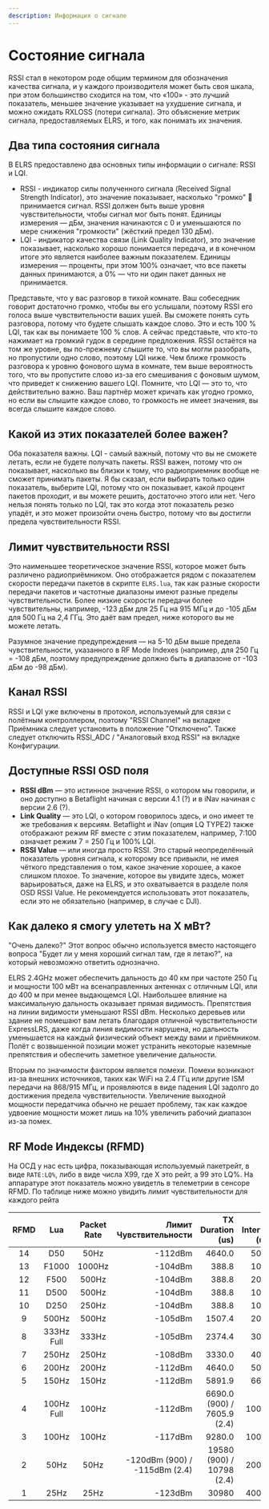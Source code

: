```yaml
---
description: Информация о сигнале
---
```


# Состояние сигнала
RSSI стал в некотором роде общим термином для обозначения качества сигнала, и у каждого производителя может быть своя шкала, при этом большинство сходится на том, что «100» - это лучший показатель, меньшее значение указывает на ухудшение сигнала, и можно ожидать RXLOSS (потери сигнала). Это объяснение метрик сигнала, предоставляемых ELRS, и того, как понимать их значения.

## Два типа состояния сигнала 
В ELRS предоставлено два основных типы информации о сигнале: RSSI и LQI.
* RSSI - индикатор силы полученного сигнала (Received Signal Strength Indicator), это значение показывает, насколько "громко" 🎺 принимается сигнал. RSSI должен быть выше уровня чувствительности, чтобы сигнал мог быть понят. Единицы измерения — дБм, значения начинаются с 0 и уменьшаются по мере снижения "громкости" (жёсткий предел 130 дБм).
* LQI - индикатор качества связи (Link Quality Indicator), это значение показывает, насколько хорошо понимается передача, и в конечном итоге это является наиболее важным показателем. Единицы измерения — проценты, при этом 100% означает, что все пакеты данных принимаются, а 0% — что ни один пакет данных не принимается.

Представьте, что у вас разговор в тихой комнате. Ваш собеседник говорит достаточно громко, чтобы вы его услышали, поэтому RSSI его голоса выше чувствительности ваших ушей. Вы сможете понять суть разговора, потому что будете слышать каждое слово. Это и есть 100 % LQI, так как вы понимаете 100 % слов. А сейчас представьте, что кто-то нажимает на громкий гудок в середине предложения. RSSI остаётся на том же уровне, вы по-прежнему слышите то, что вы могли разобрать, но пропустили одно слово, поэтому LQI ниже. Чем ближе громкость разговора к уровню фонового шума в комнате, тем выше вероятность того, что вы пропустите слово из-за его смешивания с фоновым шумом, что приведет к снижению вашего LQI. Помните, что LQI — это то, что действительно важно. Ваш партнёр может кричать как угодно громко, но если вы слышите каждое слово, то громкость не имеет значения, вы всегда слышите каждое слово.
## Какой из этих показателей более важен?
Оба показателя важны. LQI - самый важный, потому что вы не сможете летать, если не будете получать пакеты. RSSI важен, потому что он показывает, насколько вы близки к тому, что радиоприемник вообще не сможет принимать пакеты. Я бы сказал, если выбирать только один показатель, выберите LQI, потому что он показывает, какой процент пакетов проходит, и вы можете решить, достаточно этого или нет. Чего нельзя понять только по LQI, так это когда этот показатель резко упадёт, и это может произойти очень быстро, потому что вы достигли предела чувствительности RSSI.

## Лимит чувствительности RSSI
Это наименьшее теоретическое значение RSSI, которое может быть различено радиоприёмником. Оно отображается рядом с показателем скорости передачи пакетов в скрипте `ELRS.lua`, так как разные скорости передачи пакетов и частотные диапазоны имеют разные пределы чувствительности. Более низкие скорости передачи более чувствительны, например, -123 дБм для 25 Гц на 915 МГц и до -105 дБм для 500 Гц на 2,4 ГГц. Это даёт вам предел, ниже которого вы не можете летать.

Разумное значение предупреждения — на 5-10 дБм выше предела чувствительности, указанного в RF Mode Indexes (например, для 250 Гц = -108 дБм, поэтому предупреждение должно быть в диапазоне от -103 дБм до -98 дБм).
## Канал RSSI
RSSI и LQI уже включены в протокол, используемый для связи с полётным контроллером, поэтому "RSSI Channel" на вкладке Приёмника следует установить в положение "Отключено". Также следует отключить RSSI_ADC / "Аналоговый вход RSSI" на вкладке Конфигурации.
## Доступные RSSI OSD поля
* **RSSI dBm** — это истинное значение RSSI, о котором мы говорили, и оно доступно в Betaflight начиная с версии 4.1 (?) и в iNav начиная с версии 2.6 (?).
* **Link Quality** — это LQI, о котором говорилось здесь, и оно имеет те же требования к версиям. Betaflight и iNav (опция LQ TYPE2) также отображают режим RF вместе с этим показателем, например, 7:100 означает режим 7 = 250 Гц и 100% LQI.
* **RSSI Value** — или иногда просто RSSI. Это старый неопределённый показатель уровня сигнала, к которому все привыкли, не имея чёткого представления о том, какое значение хорошее, а какое слишком плохое. То значение, которое вы увидите здесь, может варьироваться, даже на ELRS, и это охватывается в разделе поля OSD RSSI Value. Не рекомендуется использовать этот показатель, если это не обязательно (например, в случае с DJI).
## Как далеко я смогу улететь на X мВт?
"Очень далеко?" Этот вопрос обычно используется вместо настоящего вопроса "Будет ли у меня хороший сигнал там, где я летаю?", на который невозможно ответить однозначно.

ELRS 2.4GHz может обеспечить дальность до 40 км при частоте 250 Гц и мощности 100 мВт на всенаправленных антеннах с отличным LQI, или до 400 м при менее выдающемся LQI. Наибольшее влияние на максимальную дальность оказывает прямая видимость. Препятствия на линии видимости уменьшают RSSI dBm. Несколько деревьев или здание не помешают вам летать благодаря отличной чувствительности ExpressLRS, даже когда линия видимости нарушена, но дальность уменьшается на каждый физический объект между вами и приёмником. Полёт с возвышенной позиции может устранить некоторые наземные препятствия и обеспечить заметное увеличение дальности.

Вторым по значимости фактором является помехи. Помехи возникают из-за внешних источников, таких как WiFi на 2.4 ГГц или другие ISM передачи на 868/915 МГц, и проявляются в виде падения LQI задолго до достижения предела чувствительности. Увеличение выходной мощности передатчика обычно не решает проблему, так как каждое удвоение мощности может лишь на 10% увеличить рабочий диапазон из-за помех.

## RF Mode Индексы (RFMD)
На ОСД у нас есть цифра, показывающая используемый пакетрейт, в виде `RATE:LQ%`, либо в виде числа X99, где Х это рейт, а 99 это LQ%. На аппаратуре этот показатель можно увидетль в телеметрии в сенсоре RFMD.
По таблице ниже можно увидить лимит чувствительности для каждого рейта

| RFMD | Lua | Packet Rate | Лимит <br/>Чувствительности | TX Duration <br/>(us) | TX Interval <br/>(us) |
|:---:|:---:|:---:|---:|---:|---:|
| 14 | D50 | 50Hz | -112dBm | 4640.0 | 5000 |
| 13 | F1000 | 1000Hz | -104dBm | 388.8 | 1000 |
| 12 | F500 | 500Hz | -104dBm | 388.8 | 2000 |
| 11 | D500 | 500Hz | -104dBm | 388.8 | 1000 |
| 10 | D250 | 250Hz | -104dBm | 388.8 | 1000 |
| 9 | 500Hz | 500Hz | -105dBm | 1507.4 | 2000 |
| 8 | 333Hz Full | 333Hz | -105dBm | 2374.4 | 3003 |
| 7 | 250Hz | 250Hz | -108dBm | 3330.0 | 4000 |
| 6 | 200Hz | 200Hz | -112dBm | 4640.0 | 5000 |
| 5 | 150Hz | 150Hz | -112dBm | 5891.9 | 6666 |
| 4 | 100Hz Full | 100Hz | -112dBm | 6690.0 (900) /<br />7605.9 (2.4) | 10000 |
| 3 | 100Hz | 100Hz | -117dBm | 9280.0 | 10000 |
| 2 | 50Hz | 50Hz | -120dBm (900) /<br /> -115dBm (2.4) | 19580 (900) /<br /> 10798 (2.4) | 20000 |
| 1 | 25Hz | 25Hz | -123dBm | 30980 | 40000 |
